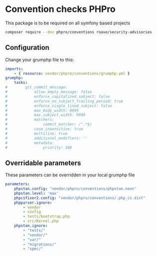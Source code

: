 # Convention checks PHPro

This package is to be required on all symfony based projects

```bash
composer require --dev phpro/conventions roave/security-advisories
```

## Configuration
Change your grumphp file to this:
```yaml
imports:
    - { resource: vendor/phpro/conventions/grumphp.yml }
grumphp:
    tasks:
#        git_commit_message:
#            allow_empty_message: false
#            enforce_capitalized_subject: false
#            enforce_no_subject_trailing_period: true
#            enforce_single_lined_subject: false
#            max_body_width: 9999
#            max_subject_width: 9999
#            matchers:
#                commit_matcher: /^.*$/
#            case_insensitive: true
#            multiline: true
#            additional_modifiers: ''
#            metadata:
#                priority: 300
```

## Overridable parameters

These parameters can be overridden in your local grumphp file

```yaml
parameters:
    phpstan.config: "vendor/phpro/conventions/phpstan.neon"
    phpstan.level: 'max'
    phpcsfixer2.config: "vendor/phpro/conventions/.php_cs.dist"
    phpparser.ignore:
        - vendor
        - config
        - tests/bootstrap.php
        - src/Kernel.php
    phpstan.ignore:
        - "tests/"
        - "vendor/"
        - "var/"
        - "migrations/"
        - "spec/"
```